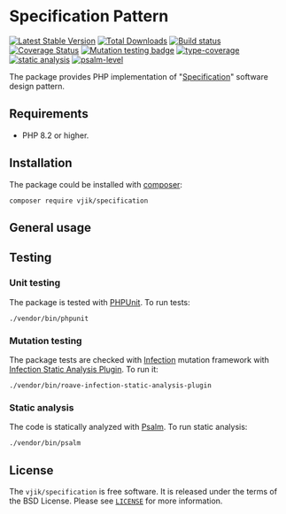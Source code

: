 # Specification Pattern

[![Latest Stable Version](https://poser.pugx.org/vjik/specification/v)](https://packagist.org/packages/vjik/specification)
[![Total Downloads](https://poser.pugx.org/vjik/specification/downloads)](https://packagist.org/packages/vjik/specification)
[![Build status](https://github.com/vjik/specification/actions/workflows/build.yml/badge.svg)](https://github.com/vjik/specification/actions/workflows/build.yml)
[![Coverage Status](https://coveralls.io/repos/github/vjik/specification/badge.svg)](https://coveralls.io/github/vjik/specification)
[![Mutation testing badge](https://img.shields.io/endpoint?style=flat&url=https%3A%2F%2Fbadge-api.stryker-mutator.io%2Fgithub.com%2Fvjik%2Fspecification%2Fmaster)](https://dashboard.stryker-mutator.io/reports/github.com/vjik/specification/master)
[![type-coverage](https://shepherd.dev/github/vjik/specification/coverage.svg)](https://shepherd.dev/github/vjik/specification)
[![static analysis](https://github.com/vjik/specification/workflows/static%20analysis/badge.svg)](https://github.com/vjik/specification/actions?query=workflow%3A%22static+analysis%22)
[![psalm-level](https://shepherd.dev/github/vjik/specification/level.svg)](https://shepherd.dev/github/vjik/specification)

The package provides PHP implementation of
"[Specification](https://designpatternsphp.readthedocs.io/en/latest/Behavioral/Specification/README.html)"
software design pattern.

## Requirements

- PHP 8.2 or higher.

## Installation

The package could be installed with [composer](https://getcomposer.org/download/):

```shell
composer require vjik/specification
```

## General usage

## Testing

### Unit testing

The package is tested with [PHPUnit](https://phpunit.de/). To run tests:

```shell
./vendor/bin/phpunit
```

### Mutation testing

The package tests are checked with [Infection](https://infection.github.io/) mutation framework with
[Infection Static Analysis Plugin](https://github.com/Roave/infection-static-analysis-plugin). To run it:

```shell
./vendor/bin/roave-infection-static-analysis-plugin
```

### Static analysis

The code is statically analyzed with [Psalm](https://psalm.dev/). To run static analysis:

```shell
./vendor/bin/psalm
```

## License

The `vjik/specification` is free software. It is released under the terms of the BSD License.
Please see [`LICENSE`](./LICENSE.md) for more information.
